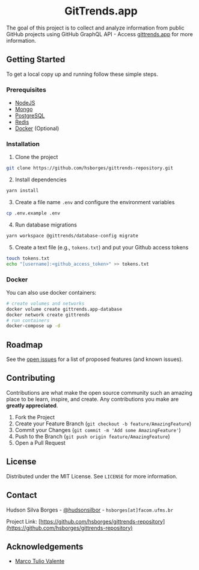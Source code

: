 <!-- ABOUT THE PROJECT -->

# <center>GitTrends.app</center>

The goal of this project is to collect and analyze information from public GitHub projects using GitHub GraphQL API - Access [gittrends.app](https://gittrends.app) for more information.

<!-- GETTING STARTED -->

## Getting Started

To get a local copy up and running follow these simple steps.

### Prerequisites

- [NodeJS](https://nodejs.org)
- [Mongo](https://www.mongodb.com)
- [PostgreSQL](https://www.postgresql.org)
- [Redis](https://redis.io)
- [Docker](https://www.docker.com) (Optional)

### Installation

1. Clone the project

```sh
git clone https://github.com/hsborges/gittrends-repository.git
```

2. Install dependencies

```sh
yarn install
```

3. Create a file name `.env` and configure the environment variables

```sh
cp .env.example .env
```

4. Run database migrations

```sh
yarn workspace @gittrends/database-config migrate
```

5. Create a text file (e.g., `tokens.txt`) and put your Github access tokens

```sh
touch tokens.txt
echo "[username]:<github_access_token>" >> tokens.txt
```

### Docker

You can also use docker containers:

```sh
# create volumes and networks
docker volume create gittrends.app-database
docker network create gittrends
# run containers
docker-compose up -d
```

<!-- ROADMAP -->

## Roadmap

See the [open issues](https://github.com/hsborges/gittrends-repository/issues) for a list of proposed features (and known issues).

<!-- CONTRIBUTING -->

## Contributing

Contributions are what make the open source community such an amazing place to be learn, inspire, and create. Any contributions you make are **greatly appreciated**.

1. Fork the Project
2. Create your Feature Branch (`git checkout -b feature/AmazingFeature`)
3. Commit your Changes (`git commit -m 'Add some AmazingFeature'`)
4. Push to the Branch (`git push origin feature/AmazingFeature`)
5. Open a Pull Request

<!-- LICENSE -->

## License

Distributed under the MIT License. See `LICENSE` for more information.

<!-- CONTACT -->

## Contact

Hudson Silva Borges - [@hudsonsilbor](https://twitter.com/hudsonsilbor) - `hsborges[at]facom.ufms.br`

Project Link: [https://github.com/hsborges/gittrends-repository](https://github.com/hsborges/gittrends-repository)

<!-- ACKNOWLEDGEMENTS -->

## Acknowledgements

- [Marco Tulio Valente](https://github.com/mtov)

<!-- MARKDOWN LINKS & IMAGES -->
<!-- https://www.markdownguide.org/basic-syntax/#reference-style-links -->
<!-- [contributors-shield]: https://img.shields.io/github/contributors/othneildrew/Best-README-Template.svg?style=flat-square -->
<!-- [contributors-url]: https://github.com/othneildrew/Best-README-Template/graphs/contributors -->
<!-- [forks-shield]: https://img.shields.io/github/forks/othneildrew/Best-README-Template.svg?style=flat-square -->
<!-- [forks-url]: https://github.com/othneildrew/Best-README-Template/network/members -->
<!-- [stars-shield]: https://img.shields.io/github/stars/othneildrew/Best-README-Template.svg?style=flat-square -->
<!-- [stars-url]: https://github.com/othneildrew/Best-README-Template/stargazers -->
<!-- [issues-shield]: https://img.shields.io/github/issues/othneildrew/Best-README-Template.svg?style=flat-square -->
<!-- [issues-url]: https://github.com/othneildrew/Best-README-Template/issues -->
<!-- [license-shield]: https://img.shields.io/github/license/othneildrew/Best-README-Template.svg?style=flat-square -->
<!-- [license-url]: https://github.com/othneildrew/Best-README-Template/blob/master/LICENSE.txt -->
<!-- [linkedin-shield]: https://img.shields.io/badge/-LinkedIn-black.svg?style=flat-square&logo=linkedin&colorB=555 -->
<!-- [linkedin-url]: https://linkedin.com/in/othneildrew
[product-screenshot]: images/screenshot.png -->
